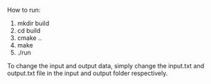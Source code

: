 How to run:
1. mkdir build
2. cd build
3. cmake ..
4. make 
5. ./run

To change the input and output data, simply change the input.txt and output.txt file in the input and output folder respectively.